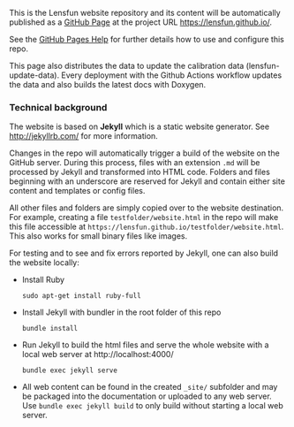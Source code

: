 This is the Lensfun website repository and its content will be automatically published as a [GitHub Page](https://pages.github.com/) at the project URL https://lensfun.github.io/.

See the [GitHub Pages Help](https://help.github.com/en/categories/github-pages-basics) for further details how to use and configure this repo.

This page also distributes the data to update the calibration data (lensfun-update-data). Every deployment with the Github Actions workflow updates the data and also builds the latest docs with Doxygen.

### Technical background ###

The website is based on __Jekyll__ which is a static website generator. See http://jekyllrb.com/ for more information.

Changes in the repo will automatically trigger a build of the website on the GitHub server. During this process, files with an extension `.md` will be processed by Jekyll and transformed into HTML code. Folders and files beginning with an underscore are reserved for Jekyll and contain either site content and templates or config files.

All other files and folders are simply copied over to the website destination. For example, creating a file `testfolder/website.html` in the repo will make this file accessible at `https://lensfun.github.io/testfolder/website.html`. This also works for small binary files like images.

For testing and to see and fix errors reported by Jekyll, one can also build the website locally:

* Install Ruby

      sudo apt-get install ruby-full

* Install Jekyll with bundler in the root folder of this repo

      bundle install

* Run Jekyll to build the html files and serve the whole website with a local web server at http://localhost:4000/

      bundle exec jekyll serve

* All web content can be found in the created `_site/` subfolder and may be  packaged into the documentation or uploaded to any web server. Use `bundle exec jekyll build` to only build without starting a local web server.
